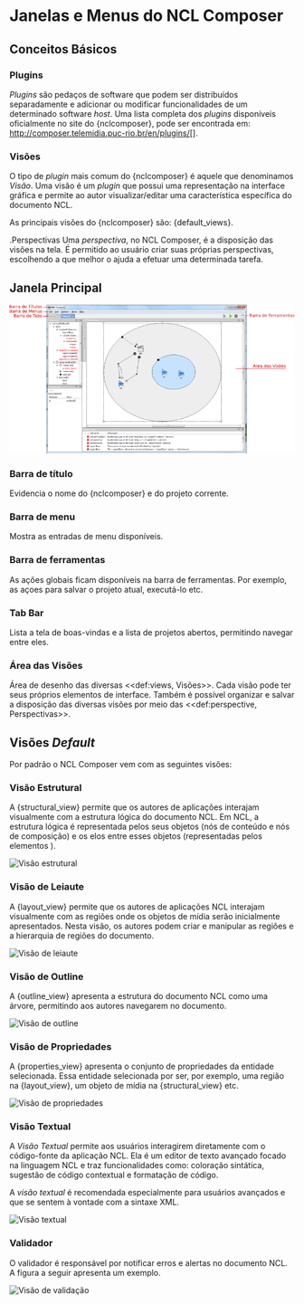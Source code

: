 
# Janelas e Menus do NCL Composer #

## Conceitos Básicos ##

### Plugins ###
_Plugins_ são pedaços de software que podem ser distribuídos separadamente e
adicionar ou modificar funcionalidades de um determinado software _host_.
Uma lista completa dos _plugins_ disponíveis oficialmente no site do
{nclcomposer}, pode ser encontrada em:
http://composer.telemidia.puc-rio.br/en/plugins/[].

### Visões ###
O tipo de _plugin_ mais comum do {nclcomposer} é aquele que denominamos
_Visão_. Uma visão é um _plugin_ que possui uma representação na interface
gráfica e permite ao autor visualizar/editar uma característica específica do
documento NCL.

As principais visões do {nclcomposer} são: {default_views}.

.Perspectivas
Uma _perspectiva_, no NCL Composer, é a disposição das visões na tela. É
permitido ao usuário criar suas próprias perspectivas, escolhendo a que melhor
o ajuda a efetuar uma determinada tarefa.

## Janela Principal ##

![](../imgs/cap4_mainwindow.png)

### Barra de título ###
Evidencia o nome do {nclcomposer} e do projeto corrente.

### Barra de menu ###
Mostra as entradas de menu disponíveis.

### Barra de ferramentas ###
As ações globais ficam disponíveis na barra de ferramentas. Por exemplo, as
açoes para salvar o projeto atual, executá-lo etc.

### Tab Bar ###
Lista a tela de boas-vindas e a lista de projetos abertos, permitindo navegar
entre eles.

### Área das Visões ###
Área de desenho das diversas <<def:views, Visões>>. Cada visão pode ter
seus próprios elementos de interface. Também é possível organizar e salvar a
disposição das diversas visões por meio das <<def:perspective, Perspectivas>>.

## Visões _Default_ ##

Por padrão o NCL Composer vem com as seguintes visões:


### Visão Estrutural ###

A {structural_view} permite que os autores de aplicações interajam visualmente
com a estrutura lógica do documento NCL. Em NCL, a estrutura lógica é
representada pelos seus objetos (nós de conteúdo e nós de composição) e os
elos entre esses objetos (representadas pelos elementos <link>).

![](http://composer.telemidia.puc-rio.br/_media//plugins/structural-plugin-02102012.png "Visão estrutural")

### Visão de Leiaute ###

A {layout_view} permite que os autores de aplicações NCL interajam visualmente
com as regiões onde os objetos de mídia serão inicialmente apresentados. Nesta
visão, os autores podem criar e manipular as regiões e a hierarquia de regiões
do documento.

![](http://composer.telemidia.puc-rio.br/_media/layout_view.png "Visão de leiaute")


### Visão de Outline ###
A {outline_view} apresenta a estrutura do documento NCL como uma árvore,
permitindo aos autores navegarem no documento.

![](http://composer.telemidia.puc-rio.br/_media/outline-view.png "Visão de outline")


### Visão de Propriedades ###
A {properties_view} apresenta o conjunto de propriedades da entidade
selecionada. Essa entidade selecionada por ser, por exemplo, uma região na
{layout_view}, um objeto de mídia na {structural_view} etc.

![](http://composer.telemidia.puc-rio.br/_media/property-view.png "Visão de propriedades")

### Visão Textual ###
A _Visão Textual_ permite aos usuários interagirem diretamente com o
código-fonte da aplicação NCL. Ela é um editor de texto avançado focado na
linguagem NCL e traz funcionalidades como: coloração sintática, sugestão de
código contextual e formatação de código.

A _visão textual_ é recomendada especialmente para usuários avançados e que se
sentem à vontade com a sintaxe XML.

![](http://composer.telemidia.puc-rio.br/_media/textual-view.png "Visão textual")

### Validador ###
O validador é responsável por notificar erros e alertas no documento NCL.
A figura a seguir apresenta um exemplo.

![](http://composer.telemidia.puc-rio.br/_media/plugins/validator-plugin.png "Visão de validação")
